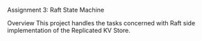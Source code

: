 Assignment 3: Raft State Machine

Overview
This project handles the tasks concerned with Raft side implementation of the Replicated KV Store.